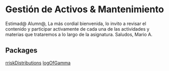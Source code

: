 # Gestión de Activos & Mantenimiento
Estimad@ Alumn@,
La más cordial bienvenida, lo invito a revisar el contenido y participar activamente de cada una de las actividades y materias que trataremos a lo largo de la asignatura.
Saludos,
Mario A.

## Packages
[rriskDistributions](https://cran.r-project.org/web/packages/rriskDistributions/index.html)
[logOfGamma](https://cran.r-project.org/web/packages/logOfGamma/index.html)
